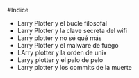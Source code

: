 #Indice
* Larry Plotter y el bucle filosofal
* Larry Plotter y la clave secreta del wifi
* Larry plotter y no sé qué más
* Larry Plotter y el malware de fuego
* LArry plotter y la orden de unix
* Laryy plotter y el palo de pelo
* Larry plotter y los commits de la muerte
